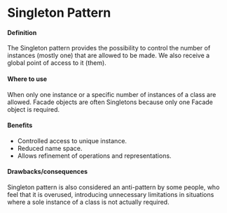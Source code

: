 # Singleton Pattern

#### Definition

The Singleton pattern provides the possibility to control the number of
instances (mostly one) that are allowed to be made. We also receive a global
point of access to it (them).

#### Where to use

When only one instance or a specific number of instances of a class are
allowed. Facade objects are often Singletons because only one Facade object
is required.

#### Benefits

* Controlled access to unique instance.
* Reduced name space.
* Allows refinement of operations and representations.

#### Drawbacks/consequences

Singleton pattern is also considered an anti-pattern by some people, who feel
that it is overused, introducing unnecessary limitations in situations where a
sole instance of a class is not actually required.
